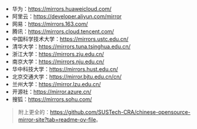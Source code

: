 - 华为：<https://mirrors.huaweicloud.com/>
- 阿里云：<https://developer.aliyun.com/mirror>
- 网易：<https://mirrors.163.com/>
- 腾讯：<https://mirrors.cloud.tencent.com/>
- 中国科学技术大学：<https://mirrors.ustc.edu.cn/>
- 清华大学：<https://mirrors.tuna.tsinghua.edu.cn/>
- 浙江大学：<https://mirrors.zju.edu.cn/>
- 南京大学：<https://mirrors.nju.edu.cn/>
- 华中科技大学：<https://mirrors.hust.edu.cn/>
- 北京交通大学：<https://mirror.bjtu.edu.cn/cn/>
- 兰州大学：<https://mirror.lzu.edu.cn/>
- 开源社：<https://mirror.azure.cn/>
- 搜狐：<https://mirrors.sohu.com/>

> 附上更全的：<https://github.com/SUSTech-CRA/chinese-opensource-mirror-site?tab=readme-ov-file>。